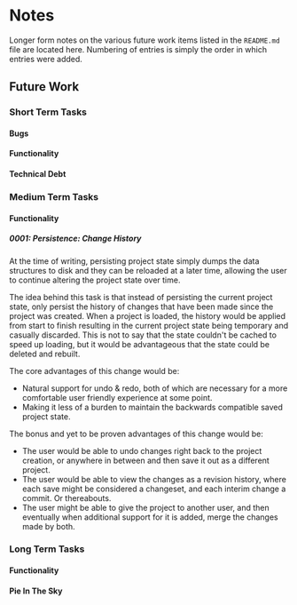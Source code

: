 # Notes

Longer form notes on the various future work items listed in the `README.md`
file are located here.  Numbering of entries is simply the order in which
entries were added.

## Future Work

### Short Term Tasks

#### Bugs

#### Functionality

#### Technical Debt

### Medium Term Tasks

#### Functionality

##### 0001: Persistence: Change History

At the time of writing, persisting project state simply dumps the data structures to disk and they can be reloaded at a later time, allowing the user to continue altering the project state over time.

The idea behind this task is that instead of persisting the current project state, only persist the history of changes that have been made since the project was created. When a project is loaded, the history would be applied from start to finish resulting in the current project state being temporary and casually discarded.  This is not to say that the state couldn't be cached to speed up loading, but it would be advantageous that the state could be deleted and rebuilt.

The core advantages of this change would be:

* Natural support for undo & redo, both of which are necessary for a more comfortable user friendly experience at some point.
* Making it less of a burden to maintain the backwards compatible saved project state.

The bonus and yet to be proven advantages of this change would be:

* The user would be able to undo changes right back to the project creation, or anywhere in between and then save it out as a different project.
* The user would be able to view the changes as a revision history, where each save might be considered a changeset, and each interim change a commit.  Or thereabouts.
* The user might be able to give the project to another user, and then eventually when additional support for it is added, merge the changes made by both.

### Long Term Tasks

#### Functionality

#### Pie In The Sky

